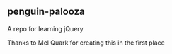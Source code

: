 ## penguin-palooza

A repo for learning jQuery

Thanks to Mel Quark for creating this in the first place
